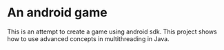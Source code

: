 # An android game
This is an attempt to create a game using android sdk. This project shows how to use advanced concepts in multithreading in Java.
